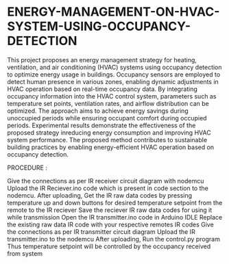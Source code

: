 # ENERGY-MANAGEMENT-ON-HVAC-SYSTEM-USING-OCCUPANCY-DETECTION

This project proposes an energy management strategy for heating, ventilation, and air conditioning (HVAC) systems using occupancy detection to optimize energy usage in buildings. Occupancy sensors are employed to detect human presence in various zones, enabling dynamic adjustments in HVAC operation based on real-time occupancy data. By integrating occupancy information into the HVAC control system, parameters such as temperature set points, ventilation rates, and airflow distribution can be optimized. The approach aims to achieve energy savings during unoccupied periods while ensuring occupant comfort during occupied periods. Experimental results demonstrate the effectiveness of the proposed strategy inreducing energy consumption and improving HVAC system performance. The proposed method contributes to sustainable building practices by enabling energy-efficient HVAC operation based on occupancy detection.

PROCEDURE :

Give the connections as per IR receiver circuit diagram with nodemcu
Upload the IR Reciever.ino code which is present in code section to the nodemcu.
After uploading, Get the IR raw data codes by pressing temperature up and down buttons for desired temperature setpoint from the remote to the IR reciever
Save the reciever IR raw data codes for using it while transmission
Open the IR transmitter.ino code in Arduino IDLE
Replace the existing raw data IR code with your respective remotes IR codes
Give the connections as per IR transmitter circuit diagram
Upload the IR transmitter.ino to the nodemcu
After uploading, Run the control.py program
Thus temperature setpoint will be controlled by the occupancy received from system
